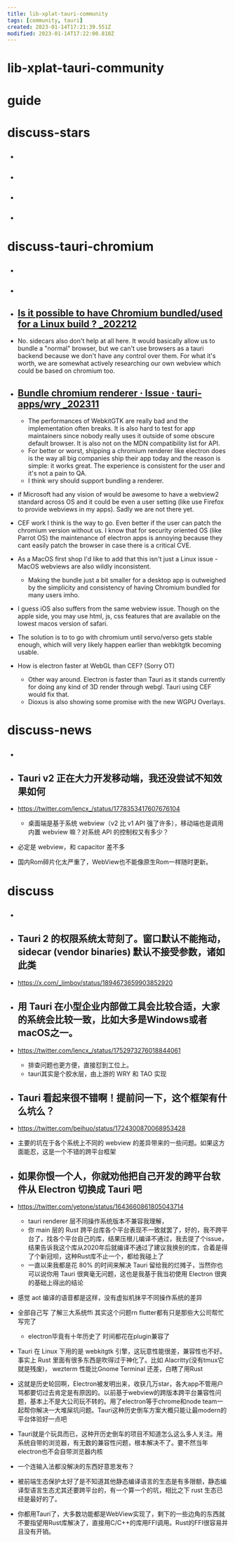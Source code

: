 ```yaml
---
title: lib-xplat-tauri-community
tags: [community, tauri]
created: 2023-01-14T17:21:39.551Z
modified: 2023-01-14T17:22:00.810Z
---
```


# lib-xplat-tauri-community

# guide

# discuss-stars
- ## 

- ## 

- ## 

- ## 
# discuss-tauri-chromium
- ## 

- ## 

- ## [Is it possible to have Chromium bundled/used for a Linux build ? _202212](https://github.com/tauri-apps/tauri/discussions/5796)
- No. sidecars also don't help at all here. It would basically allow us to bundle a "normal" browser, but we can't use browsers as a tauri backend because we don't have any control over them. For what it's worth, we are somewhat actively researching our own webview which could be based on chromium too.

- ## [Bundle chromium renderer · Issue · tauri-apps/wry _202311](https://github.com/tauri-apps/wry/issues/1064)
  - The performances of WebkitGTK are really bad and the implementation often breaks. It is also hard to test for app maintainers since nobody really uses it outside of some obscure default browser. It is also not on the MDN compatibility list for API.
  - For better or worst, shipping a chromium renderer like electron does is the way all big companies ship their app today and the reason is simple: it works great. The experience is consistent for the user and it's not a pain to QA.
  - I think wry should support bundling a renderer.

- if Microsoft had any vision of would be awesome to have a webview2 standard across OS and it could be even a user setting (like use Firefox to provide webviews in my apps). Sadly we are not there yet.
- CEF work I think is the way to go. Even better if the user can patch the chromium version without us. I know that for security oriented OS (like Parrot OS) the maintenance of electron apps is annoying because they cant easily patch the browser in case there is a critical CVE.

- As a MacOS first shop I'd like to add that this isn't just a Linux issue - MacOS webviews are also wildly inconsistent.
  - Making the bundle just a bit smaller for a desktop app is outweighed by the simplicity and consistency of having Chromium bundled for many users imho.

- I guess iOS also suffers from the same webview issue. Though on the apple side, you may use html, js, css features that are available on the lowest macos version of safari.

- The solution is to to go with chromium until servo/verso gets stable enough, which will very likely happen earlier than webkitgtk becoming usable.

- How is electron faster at WebGL than CEF? (Sorry OT)
  - Other way around. Electron is faster than Tauri as it stands currently for doing any kind of 3D render through webgl. Tauri using CEF would fix that.
  - Dioxus is also showing some promise with the new WGPU Overlays.
# discuss-news
- ## 

- ## Tauri v2 正在大力开发移动端，我还没尝试不知效果如何
- https://twitter.com/lencx_/status/1778353417607676104
  - 桌面端是基于系统 webview（v2 比 v1 API 强了许多），移动端也是调用内置 webview 嘛？对系统 API 的控制权又有多少？
- 必定是 webview，和 capacitor 差不多
- 国内Rom碎片化太严重了，WebView也不能像原生Rom一样随时更新。

# discuss
- ## 

- ## Tauri 2 的权限系统太苛刻了。窗口默认不能拖动，sidecar (vendor binaries) 默认不接受参数，诸如此类
- https://x.com/_limboy/status/1894673659903852920

- ## 用 Tauri 在小型企业内部做工具会比较合适，大家的系统会比较一致，比如大多是Windows或者macOS之一。
- https://twitter.com/lencx_/status/1752973276018844061
  - 排查问题也更方便，直接怼到工位上。
  - tauri其实是个胶水层，由上游的 WRY 和 TAO 实现

- ## Tauri 看起来很不错啊！提前问一下，这个框架有什么坑么？
- https://twitter.com/beihuo/status/1724300870068953428
- 主要的坑在于各个系统上不同的 webview 的差异带来的一些问题。如果这方面能忍，这是一个不错的跨平台框架

- ## 如果你恨一个人，你就劝他把自己开发的跨平台软件从 Electron 切换成 Tauri 吧
- https://twitter.com/yetone/status/1643660861805043714
  - tauri renderer 层不同操作系统版本不兼容我理解，
  - 你 main 层的 Rust 跨平台库各个平台表现不一致就罢了，好的，我不跨平台了，找各个平台自己的库，结果压根儿编译不通过，我去提了个issue，结果告诉我这个库从2020年后就编译不通过了建议我换别的库，合着是得了个新冠呗，这种Rust库不止一个，都给我碰上了
  - 一直以来我都是花 80% 的时间来解决 Tauri 留给我的烂摊子，当然你也可以说你用 Tauri 很爽毫无问题，这也是我基于我当初使用 Electron 很爽的基础上得出的结论

- 感觉 aot 编译的语音都是这样，没有虚拟机抹平不同操作系统的差异

- 全部自己写 了解三大系统ffi 其实这个问题rn flutter都有只是那些大公司帮忙写完了 
  - electron毕竟有十年历史了 时间都花在plugin兼容了

- Tauri 在 Linux 下用的是 webkitgtk 引擎，这玩意性能很差，兼容性也不好。事实上 Rust 里面有很多东西是吹得过于神化了。比如 Alacritty(没有tmux它就是残废)， wezterm 性能比Gnome Terminal 还差，白瞎了用Rust

- 这就是历史轮回啊，Electron被发明出来，收获几万star，各大app不管用户骂都要切过去肯定是有原因的。以前基于webview的跨版本跨平台兼容性问题，基本上不是大公司玩不转的。用了electron等于chrome和node team一起帮你解决一大堆屎坑问题。Tauri这种历史倒车方案大概只能让最modern的平台体验好一点吧
- Tauri就是个玩具而已，这种开历史倒车的项目不知道怎么这么多人关注。用系统自带的浏览器，有无数的兼容性问题，根本解决不了。要不然当年electron也不会自带浏览器内核

- 一个连输入法都没解决的东西好意思发布？

- 被前端生态保护太好了是不知道其他静态编译语言的生态是有多限额，静态编译型语言生态尤其还要跨平台的，有一个算一个的坑，相比之下 rust 生态已经是最好的了。

- 你都用Tauri了，大多数功能都是WebView实现了，剩下的一些边角的东西就不要指望用Rust库解决了，直接用C/C++的库用FFI调用。Rust的FFI很容易并且没有开销。
